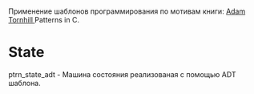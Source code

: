 # 
Применение шаблонов программирования по мотивам книги: [Adam Tornhill ](https://www.adamtornhill.com/)Patterns in C.


# State
ptrn_state_adt - Машина состояния реализованая с помощью ADT шаблона.


